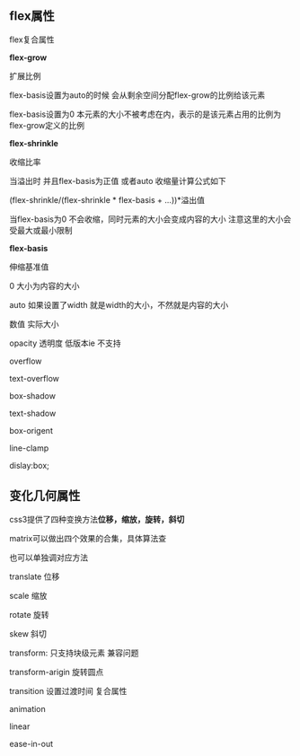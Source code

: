 ## flex属性

flex复合属性

**flex-grow**

扩展比例

flex-basis设置为auto的时候 会从剩余空间分配flex-grow的比例给该元素

flex-basis设置为0 本元素的大小不被考虑在内，表示的是该元素占用的比例为flex-grow定义的比例

**flex-shrinkle**

收缩比率

当溢出时 并且flex-basis为正值 或者auto 收缩量计算公式如下

(flex-shrinkle/(flex-shrinkle * flex-basis + ...))*溢出值

当flex-basis为0 不会收缩，同时元素的大小会变成内容的大小 注意这里的大小会受最大或最小限制

**flex-basis**

伸缩基准值

0 大小为内容的大小

auto 如果设置了width 就是width的大小，不然就是内容的大小

数值 实际大小



opacity 透明度 低版本ie 不支持

overflow

text-overflow

box-shadow

text-shadow

box-origent

line-clamp

dislay:box;

## 变化几何属性

css3提供了四种变换方法**位移，缩放，旋转，斜切**

matrix可以做出四个效果的合集，具体算法查

也可以单独调对应方法

translate 位移

scale 缩放

rotate 旋转

skew 斜切

transform: 只支持块级元素 兼容问题





transform-arigin 旋转圆点



transition 设置过渡时间 复合属性

animation

linear

ease-in-out